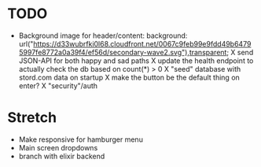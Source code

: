# TODO

* Background image for header/content: background: url("https://d33wubrfki0l68.cloudfront.net/0067c9feb99e9fdd49b64795997fe8772a0a39f4/ef56d/secondary-wave2.svg"),transparent;
X send JSON-API for both happy and sad paths
X update the health endpoint to actually check the db based on count(*) > 0
X "seed" database with stord.com data on startup
X make the button be the default thing on enter?
X "security"/auth



# Stretch
* Make responsive for hamburger menu
* Main screen dropdowns
* branch with elixir backend
